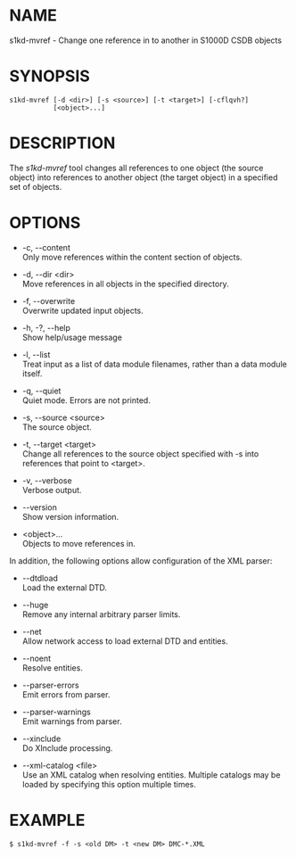 # NAME

s1kd-mvref - Change one reference in to another in S1000D CSDB objects

# SYNOPSIS

    s1kd-mvref [-d <dir>] [-s <source>] [-t <target>] [-cflqvh?]
               [<object>...]

# DESCRIPTION

The *s1kd-mvref* tool changes all references to one object (the source
object) into references to another object (the target object) in a
specified set of objects.

# OPTIONS

  - \-c, --content  
    Only move references within the content section of objects.

  - \-d, --dir \<dir\>  
    Move references in all objects in the specified directory.

  - \-f, --overwrite  
    Overwrite updated input objects.

  - \-h, -?, --help  
    Show help/usage message

  - \-l, --list  
    Treat input as a list of data module filenames, rather than a data
    module itself.

  - \-q, --quiet  
    Quiet mode. Errors are not printed.

  - \-s, --source \<source\>  
    The source object.

  - \-t, --target \<target\>  
    Change all references to the source object specified with -s into
    references that point to \<target\>.

  - \-v, --verbose  
    Verbose output.

  - \--version  
    Show version information.

  - \<object\>...  
    Objects to move references in.

In addition, the following options allow configuration of the XML
parser:

  - \--dtdload  
    Load the external DTD.

  - \--huge  
    Remove any internal arbitrary parser limits.

  - \--net  
    Allow network access to load external DTD and entities.

  - \--noent  
    Resolve entities.

  - \--parser-errors  
    Emit errors from parser.

  - \--parser-warnings  
    Emit warnings from parser.

  - \--xinclude  
    Do XInclude processing.

  - \--xml-catalog \<file\>  
    Use an XML catalog when resolving entities. Multiple catalogs may be
    loaded by specifying this option multiple times.

# EXAMPLE

    $ s1kd-mvref -f -s <old DM> -t <new DM> DMC-*.XML
